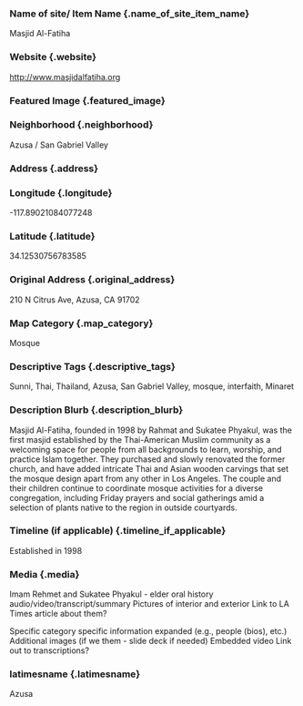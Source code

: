 ### Name of site/ Item Name {.name_of_site_item_name}
Masjid Al-Fatiha

### Website {.website}
http://www.masjidalfatiha.org

### Featured Image {.featured_image}


### Neighborhood {.neighborhood}
Azusa / San Gabriel Valley

### Address {.address}
### Longitude {.longitude}
-117.89021084077248
### Latitude {.latitude}
34.12530756783585
### Original Address {.original_address}
210 N Citrus Ave, Azusa, CA 91702

### Map Category  {.map_category}
Mosque

### Descriptive Tags {.descriptive_tags}
Sunni, Thai, Thailand, Azusa, San Gabriel Valley, mosque, interfaith, Minaret

### Description Blurb {.description_blurb}
Masjid Al-Fatiha, founded in 1998 by Rahmat and Sukatee Phyakul, was the first masjid established by the Thai-American Muslim community as a welcoming space for people from all backgrounds to learn, worship, and practice Islam together. They purchased and slowly renovated the former church, and have added intricate Thai and Asian wooden carvings that set the mosque design apart from any other in Los Angeles. The couple and their children continue to coordinate mosque activities for a diverse congregation, including Friday prayers and social gatherings amid a selection of plants native to the region in outside courtyards.

### Timeline (if applicable) {.timeline_if_applicable}
Established in 1998

### Media  {.media}

Imam Rehmet and Sukatee Phyakul - elder oral history audio/video/transcript/summary
Pictures of interior and exterior
Link to LA Times article about them?



Specific category specific information expanded (e.g., people (bios), etc.)
Additional images (if we them - slide deck if needed)
Embedded video
Link out to transcriptions?



### latimesname {.latimesname}
Azusa